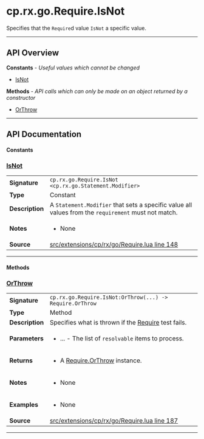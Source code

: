 # cp.rx.go.Require.IsNot

Specifies that the `Require`d value `IsNot` a specific value.

---

## API Overview
**Constants** - _Useful values which cannot be changed_
 * [IsNot](#isnot)

**Methods** - _API calls which can only be made on an object returned by a constructor_
 * [OrThrow](#orthrow)


---

## API Documentation

#### Constants


### [IsNot](#isnot)

|                                             |                                                                                     |
| --------------------------------------------|-------------------------------------------------------------------------------------|
| **Signature**                               | `cp.rx.go.Require.IsNot <cp.rx.go.Statement.Modifier>`                                                                    |
| **Type**                                    | Constant                                                                     |
| **Description**                             | A `Statement.Modifier` that sets a specific value all values from the `requirement` must not match.                                                                     |
| **Notes**                                   | <ul><li>None</li></ul> |
| **Source**                                  | [src/extensions/cp/rx/go/Require.lua line 148](https://github.com/CommandPost/CommandPost/blob/develop/src/extensions/cp/rx/go/Require.lua#L148) |

---

#### Methods


### [OrThrow](#orthrow)

|                                             |                                                                                     |
| --------------------------------------------|-------------------------------------------------------------------------------------|
| **Signature**                               | `cp.rx.go.Require.IsNot:OrThrow(...) -> Require.OrThrow`                                                                    |
| **Type**                                    | Method                                                                     |
| **Description**                             | Specifies what is thrown if the [Require](cp.rx.go.Require.md) test fails.                                                                     |
| **Parameters**                              | <ul><li>...  - The list of `resolvable` items to process.</li></ul> |
| **Returns**                                 | <ul><li>A [Require.OrThrow](cp.rx.go.Require.OrThrow.md) instance.</li></ul>          |
| **Notes**                                   | <ul><li>None</li></ul> |
| **Examples**                                | <ul><li>None</li></ul> |
| **Source**                                  | [src/extensions/cp/rx/go/Require.lua line 187](https://github.com/CommandPost/CommandPost/blob/develop/src/extensions/cp/rx/go/Require.lua#L187) |

---

